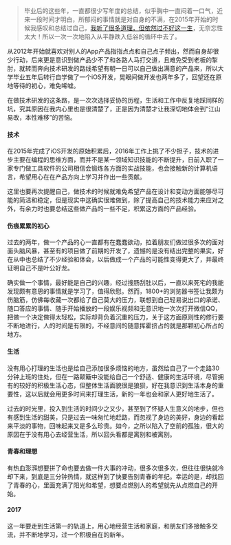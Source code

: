 > 毕业后的这些年，一直都很少写年度的总结，似乎胸中一直闷着一口气，近来一段时间才明白，所郁闷的事情就是对自身的不满，在2015年开始的时候我感叹和总结过自己，[我听了很多道理，但依然过不好这一生](http://www.jianshu.com/p/31887adeadd1)，无奈忘性太大！所以一次一次地陷入从平静跌入低谷的循环中去了。

从2012年开始就喜欢对别人的App产品指指点点和自己点子频出，然而自身却很少行动，后来更是意识到做产品少不了和各路人马打交道，且难免受到老板的掣肘，就转而奔向技术研发的路线希望有朝一日可以自己做出满意的产品来，所以大学毕业五年后转行自学做了一个iOS开发，晃眼间做开发也两年多了，回望还在原地等待的初心，难免唏嘘。

在做技术研发的这条路，是一次次选择妥协的历程，生活和工作中反复地踩同样的坑，究其原因在我内心里也是很清楚了，正是因为清楚才让我深切地体会到“江山易改，本性难移”的苦恼。

#### 技术
在2015年完成了iOS开发的原始积累后，2016年工作上挑了不少担子，技术的进步主要在编程的思维方面，而并不是某一领域知识技能的不断提升，日前入职了一家专门做工具软件的公司相信会锻炼各方面的实战技能，也会接触新的计算机语言，希望用心在在产品方向上学习并作出一些贡献。

这里也要再次提醒自己，做技术的时候就难免希望产品在设计和变动方面能够尽可能的简洁和稳定，但是现实中这确实很难做到，除了提高自己的技术能力来应对之外，有余力时也要总结这些做产品的一些不足，积累这方面的产品经验。

#### 伤痕累累的初心
过去的两年，做一个产品的心一直都有在蠢蠢欲动，拉着朋友们做过很多次的面对面头脑风暴，甚至有的项目做了前期的开发了，遗憾的是没有结出完整的果实，好在从中也总结了不少经验和体会，以后做成一个产品的可能性变得更大了，并最终证明自己不是叶公好龙。

确实做一个事情，最好能是自己的兴趣，经过搜肠刮肚以后，一直以来死宅的我能发现颇有意思的事情就是学习了，值得欣慰。然而，1800+的浏览器书签让我颇为伤脑筋，仿佛每收藏一次都给了自己莫大的压力，联想到自己轻易说出口的承诺、随口答应的事情、随手开始播放的一段娱乐视频和无意识地一次次打开微信QQ，把做一个决定做得太轻松，实际却背负着沉重的压力，关于这方面原则性的修行要不断地进行，人的时间是有限的，不经意间的随意挥霍挤占的就是那颗初心所占的地方。

#### 生活
没有用心打理的生活也是给自己添加很多烦恼的地方，虽然给自己了一个走路30分钟上班的住处，但在一路颠簸中没能给自己一个舒适、健康的生活环境，尽管拥有的较好的积极生活心态，但整体生活面貌很是狼狈，好在我意识到生活本身的重要性，这以后就会用更多时间来打理生活，新的一年也会和家人更好地生活了。

过去的时光里，投入到生活的时间少之又少，甚至到了怀疑人生意义的地步，但也有感到生活的甜美，只是过去一味匆忙地赶路，而忽视了身边的美好，身边的看起来平淡的事物，回味起来又是多么珍贵。如今，之所以陷入了空前的孤独，很大的原因在于没有用心去经营生活，所以回头看都是离别和被离别。

#### 青春和理想
有热血澎湃想要拼了命也要去做一件大事的冲动，很多次很多次，但往往很快就冷却下来，到底是三分钟热情，就这样到了快要告别青春的年纪。幸运的是，却找回了青春的心，里面充满了阳光和希望，想要点燃别人的希望就先从点燃自己的开始。

#### 2017
这一年要走到生活第一的轨道上，用心地经营生活和家庭，和朋友们多接触多交流，并不断地学习，过一个积极自在的新年。
